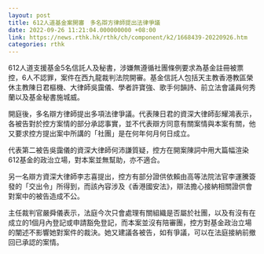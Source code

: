 ```yaml
---
layout: post
title: 612人道基金案開審　多名辯方律師提出法律爭議
date: 2022-09-26 11:21:04.000000000 +08:00
link: https://news.rthk.hk/rthk/ch/component/k2/1668439-20220926.htm
categories: rthk
---
```


612人道支援基金5名信託人及秘書，涉嫌無遵循社團條例要求為基金註冊被票控，6人不認罪，案件在西九龍裁判法院開審。基金信託人包括天主教香港教區榮休主教陳日君樞機、大律師吳靄儀、學者許寶強、歌手何韻詩、前立法會議員何秀蘭以及基金秘書施城威。
 
開庭後，多名辯方律師提出多項法律爭議。代表陳日君的資深大律師彭耀鴻表示，各被告對於控方案情的部分承認事實，並不代表辯方同意有關案情與本案有關，他又要求控方提出案中所講的「社團」是在何年何月何日成立。

代表第二被告吳靄儀的資深大律師何沛謙質疑，控方在開案陳詞中用大篇幅渲染 612基金的政治立場，對本案並無幫助，亦不適合。

另一名辯方資深大律師李志喜提出，控方有部分證供依賴由高等法院法官李運騰簽發的「交出令」所得到，而該內容涉及《香港國安法》，辯法擔心接納相關證供會對案中的被告造成不公。

主任裁判官嚴舜儀表示，法庭今次只會處理有關組織是否屬於社團，以及有沒有在成立的1個月內登記或申請豁免登記，而本案並沒有陪審團，控方對基金政治立場的闡述不影響她對案件的裁決。她又建議各被告，如有爭議，可以在法庭接納前撤回已承認的案情。
